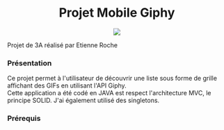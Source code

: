 <h1 align="center">
	Projet Mobile Giphy
</h1>

<p align="center">
  <img src="https://media.giphy.com/media/3oEjI1f0fykCIyBbR6/giphy.gif">
</p>

<p>Projet de 3A réalisé par Etienne Roche</p>

<h3>Présentation</h3>

<p>Ce projet permet à l'utilisateur de découvrir une liste sous forme de grille affichant des GIFs en utilisant l'API Giphy.
</br>Cette application a été codé en JAVA est respect l'architecture MVC, le principe SOLID. J'ai également utilisé des singletons. </p>

<h3>Prérequis</h3>

